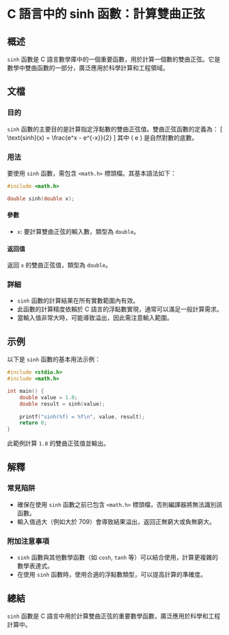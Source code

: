 <!--
Meta Description: # C 語言中的 sinh 函數：計算雙曲正弦 ## 概述 `sinh` 函數是 C 語言數學庫中的一個重要函數，用於計算一個數的雙曲正弦。它是數學中雙曲函數的一部分，廣泛應用於科學計算和工程領域。 ## 文檔 ### 目的 `sinh` 函數的主要目的是計算指定浮點數的雙曲正弦值。雙曲正弦函數的定...
Meta Keywords: sinh, double, math, include, value
-->

# C 語言中的 sinh 函數：計算雙曲正弦

## 概述
`sinh` 函數是 C 語言數學庫中的一個重要函數，用於計算一個數的雙曲正弦。它是數學中雙曲函數的一部分，廣泛應用於科學計算和工程領域。

## 文檔
### 目的
`sinh` 函數的主要目的是計算指定浮點數的雙曲正弦值。雙曲正弦函數的定義為：
\[ \text{sinh}(x) = \frac{e^x - e^{-x}}{2} \]
其中 \( e \) 是自然對數的底數。

### 用法
要使用 `sinh` 函數，需包含 `<math.h>` 標頭檔。其基本語法如下：
```c
#include <math.h>

double sinh(double x);
```
#### 參數
- `x`: 要計算雙曲正弦的輸入數，類型為 `double`。

#### 返回值
返回 `x` 的雙曲正弦值，類型為 `double`。

### 詳細
- `sinh` 函數的計算結果在所有實數範圍內有效。
- 此函數的計算精度依賴於 C 語言的浮點數實現，通常可以滿足一般計算需求。
- 當輸入值非常大時，可能導致溢出，因此需注意輸入範圍。

## 示例
以下是 `sinh` 函數的基本用法示例：

```c
#include <stdio.h>
#include <math.h>

int main() {
    double value = 1.0;
    double result = sinh(value);
    
    printf("sinh(%f) = %f\n", value, result);
    return 0;
}
```
此範例計算 `1.0` 的雙曲正弦值並輸出。

## 解釋
### 常見陷阱
- 確保在使用 `sinh` 函數之前已包含 `<math.h>` 標頭檔，否則編譯器將無法識別該函數。
- 輸入值過大（例如大於 709）會導致結果溢出，返回正無窮大或負無窮大。

### 附加注意事項
- `sinh` 函數與其他數學函數（如 `cosh`, `tanh` 等）可以結合使用，計算更複雜的數學表達式。
- 在使用 `sinh` 函數時，使用合適的浮點數類型，可以提高計算的準確度。

## 總結
`sinh` 函數是 C 語言中用於計算雙曲正弦的重要數學函數，廣泛應用於科學和工程計算中。